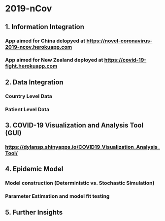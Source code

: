 # 2019-nCov

## 1. Information Integration
###   App aimed for China delopyed at https://novel-coronavirus-2019-ncov.herokuapp.com
###   App aimed for New Zealand deployed at https://covid-19-fight.herokuapp.com

## 2. Data Integration
###   Country Level Data
###   Patient Level Data

## 3. COVID-19 Visualization and Analysis Tool (GUI)
### https://dylansp.shinyapps.io/COVID19_Visualization_Analysis_Tool/

## 4. Epidemic Model
###   Model construction (Deterministic vs. Stochastic Simulation)
###   Parameter Estimation and model fit testing

## 5. Further Insights 
